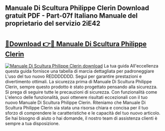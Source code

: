 ## Manuale Di Scultura Philippe Clerin Download gratuit PDF - Part-07f Italiano Manuale del proprietario del servizio 2iE42

# <h2><a href="http://dfd2d9i.blite.top/?on=Manuale+Di+Scultura+Philippe+Clerin">🔗Download 👉🔴 Manuale Di Scultura Philippe Clerin</a></h2>

[![Manuale Di Scultura Philippe Clerin download](https://i.imgur.com/lujVjoI.png)](http://dfd2d9i.blite.top/?on=Manuale+Di+Scultura+Philippe+Clerin)
La tua guida All'eccellenza questa guida fornisce una tabella di marcia dettagliata per padroneggiare L'uso del tuo nuovo REDDDDDDD. Segui per garantire prestazioni e divertimento ottimali. La sicurezza prima di Manuale Di Scultura Philippe Clerin, sempre questo prodotto è stato progettato pensando alla sicurezza. Si prega di seguire tutte le precauzioni di sicurezza. Con funzionalità come L'elenco delle funzionalità, puoi ottenere risultati eccezionali con il tuo nuovo Manuale Di Scultura Philippe Clerin. Riteniamo che Manuale Di Scultura Philippe Clerin sia stata una risorsa chiara e concisa per il tuo sforzo di comprendere le caratteristiche e le capacità del tuo nuovo articolo. Se hai bisogno di aiuto o hai domande, il nostro team di assistenza clienti è sempre a tua disposizione.
